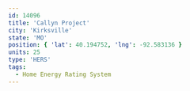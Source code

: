 ```yaml
---
id: 14096
title: 'Callyn Project'
city: 'Kirksville'
state: 'MO'
position: { 'lat': 40.194752, 'lng': -92.583136 }
units: 25
type: 'HERS'
tags:
  - Home Energy Rating System
---
```

